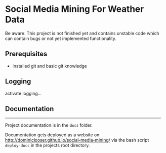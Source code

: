 # Social Media Mining For Weather Data

Be aware: This project is not finished yet and contains unstable code which can contain bugs or not yet implemented functionality.

## Prerequisites
- Installed git and basic git knowledge




Logging
-------
activate logging...


## Documentation
-------------
Project documentation is in the `docs` folder.

Documentation gets deployed as a website on http://dominiclooser.github.io/social-media-mining/
via the bash script `deploy-docs` in the projects root directory.
